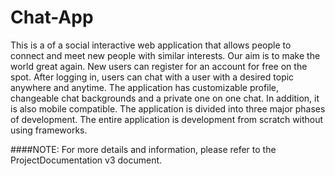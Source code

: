 # Chat-App

This is a of a social interactive web application that allows people to connect and meet new people with similar interests. Our aim is to make the world great again. New users can register for an account for free on the spot. After logging in, users can chat with a user with a desired topic anywhere and anytime. The application has customizable profile, changeable chat backgrounds and a private one on one chat. In addition, it is also mobile compatible. The application is divided into three major phases of development. The entire application is development from scratch without using frameworks.      

####NOTE: For more details and information, please refer to the ProjectDocumentation v3 document.

